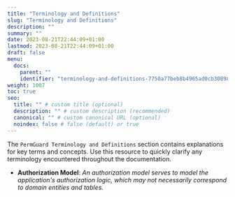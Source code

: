 ```yaml
---
title: "Terminology and Definitions"
slug: "Terminology and Definitions"
description: ""
summary: ""
date: 2023-08-21T22:44:09+01:00
lastmod: 2023-08-21T22:44:09+01:00
draft: false
menu:
  docs:
    parent: ""
    identifier: "terminology-and-definitions-7750a77beb8b4965ad0cb30898a100a1"
weight: 1007
toc: true
seo:
  title: "" # custom title (optional)
  description: "" # custom description (recommended)
  canonical: "" # custom canonical URL (optional)
  noindex: false # false (default) or true
---
```

The `PermGuard Terminology and Definitions` section contains explanations for key terms and concepts.
Use this resource to quickly clarify any terminology encountered throughout the documentation.

- **Authorization Model**: *An authorization model serves to model the application's authorization logic, which may not necessarily correspond to domain entities and tables.*
